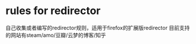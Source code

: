 # rules for redirector
自己收集或者编写的redirector规则，适用于firefox的扩展版redirector
目前支持的网站有steam/amo/豆瓣/云梦的博客/知乎
